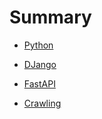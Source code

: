 # Summary

* [Python](Python.md)

* [DJango](DJango.md)

* [FastAPI](FastAPI.md)

* [Crawling](Crawling.md)
